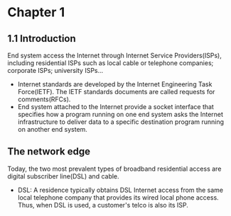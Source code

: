 # Chapter 1
## 1.1 Introduction
End system access the Internet through Internet Service Providers(ISPs), including residential ISPs such as local cable or telephone companies; corporate ISPs; university ISPs...

* Internet standards are developed by the Internet Engineering Task Force(IETF). The IETF standards documents are called requests for comments(RFCs).
* End system attached to the Internet provide a socket interface that specifies how a program running on one end system asks the Internet infrastructure to deliver data to a specific destination program running on another end system.

## The network edge
Today, the two most prevalent types of broadband residential access are digital subscriber line(DSL) and cable.
* DSL: A residence typically obtains DSL Internet access from the same local telephone company that provides its wired local phone access. Thus, when DSL is used, a customer's telco is also its ISP.

